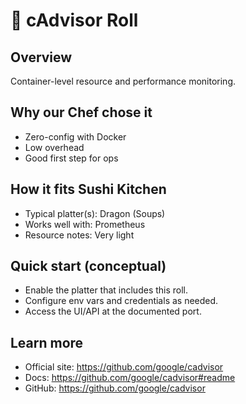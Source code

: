# 🍣 cAdvisor Roll

## Overview
Container-level resource and performance monitoring.

## Why our Chef chose it
- Zero-config with Docker
- Low overhead
- Good first step for ops

## How it fits Sushi Kitchen
- Typical platter(s): Dragon (Soups)
- Works well with: Prometheus
- Resource notes: Very light

## Quick start (conceptual)
- Enable the platter that includes this roll.
- Configure env vars and credentials as needed.
- Access the UI/API at the documented port.

## Learn more
- Official site: https://github.com/google/cadvisor
- Docs: https://github.com/google/cadvisor#readme
- GitHub: https://github.com/google/cadvisor
